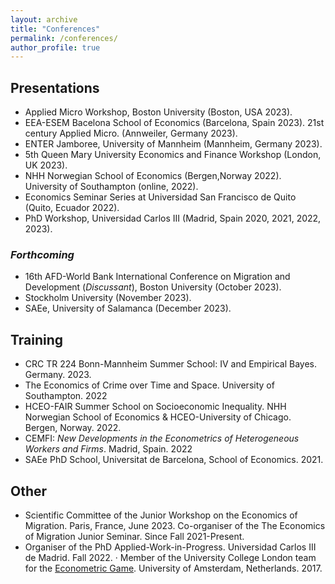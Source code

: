 ```yaml
---
layout: archive
title: "Conferences"
permalink: /conferences/
author_profile: true
---
```



<!-- {% for post in site.conferences %}
  {% include archive-single-nolink.html %}
{% endfor %} -->

## Presentations

- Applied Micro Workshop, Boston University (Boston, USA 2023).
- EEA-ESEM Bacelona School of Economics (Barcelona, Spain 2023). 21st century Applied Micro. (Annweiler, Germany 2023).
- ENTER Jamboree, University of Mannheim (Mannheim, Germany 2023).
- 5th Queen Mary University Economics and Finance Workshop (London, UK 2023).
- NHH Norwegian School of Economics (Bergen,Norway 2022). University of Southampton (online, 2022).
- Economics Seminar Series at Universidad San Francisco de Quito (Quito, Ecuador 2022).
- PhD Workshop, Universidad Carlos III (Madrid, Spain 2020, 2021, 2022, 2023).

### **_Forthcoming_**

- 16th AFD-World Bank International Conference on Migration and Development (_Discussant_), Boston University (October 2023).
- Stockholm University (November 2023).
- SAEe, University of Salamanca (December 2023).

## Training

- CRC TR 224 Bonn-Mannheim Summer School: IV and Empirical Bayes. Germany. 2023.
- The Economics of Crime over Time and Space. University of Southampton. 2022
- HCEO-FAIR Summer School on Socioeconomic Inequality. NHH Norwegian School of Economics & HCEO-University of Chicago. Bergen, Norway. 2022.
- CEMFI: _New Developments in the Econometrics of Heterogeneous Workers and Firms_. Madrid, Spain. 2022
- SAEe PhD School, Universitat de Barcelona, School of Economics. 2021.

## Other

- Scientific Committee of the Junior Workshop on the Economics of Migration. Paris, France, June 2023.
Co-organiser of the The Economics of Migration Junior Seminar. Since Fall 2021-Present.
- Organiser of the PhD Applied-Work-in-Progress. Universidad Carlos III de Madrid. Fall 2022.
· Member of the University College London team for the [Econometric Game](https://wceconometrics.com/). University of Amsterdam,
Netherlands. 2017.